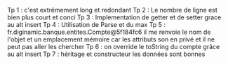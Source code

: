 Tp 1 : c'est extrêmement long et redondant
Tp 2 : Le nombre de ligne est bien plus court et conci 
Tp 3 : Implementation de getter et de setter grace au alt insert 
Tp 4 : Utilisation de Parse et du max 
Tp 5 : fr.diginamic.banque.entites.Compte@5f184fc6 il me renvoie le nom de l'objet et un emplacement mémoire car les attributs son en privé et il ne peut pas aller les chercher 
Tp 6 : on override le toString du compte grâce au alt insert 
Tp 7 : héritage et constructeur les données sont bonnes 